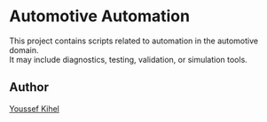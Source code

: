 # Automotive Automation

This project contains scripts related to automation in the automotive domain.  
It may include diagnostics, testing, validation, or simulation tools.

## Author
[Youssef Kihel](https://github.com/ykihel)
